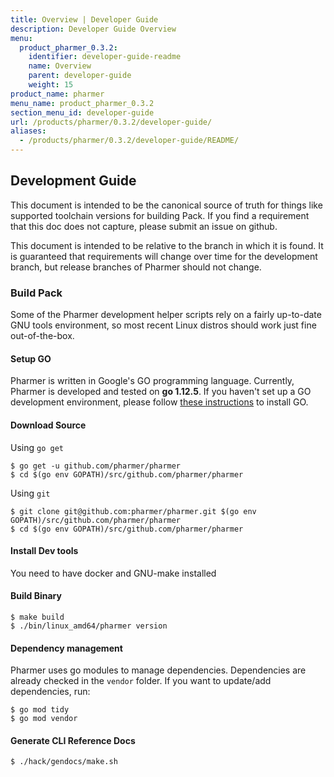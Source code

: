 ```yaml
---
title: Overview | Developer Guide
description: Developer Guide Overview
menu:
  product_pharmer_0.3.2:
    identifier: developer-guide-readme
    name: Overview
    parent: developer-guide
    weight: 15
product_name: pharmer
menu_name: product_pharmer_0.3.2
section_menu_id: developer-guide
url: /products/pharmer/0.3.2/developer-guide/
aliases:
  - /products/pharmer/0.3.2/developer-guide/README/
---
```


## Development Guide
This document is intended to be the canonical source of truth for things like supported toolchain versions for building Pack.
If you find a requirement that this doc does not capture, please submit an issue on github.

This document is intended to be relative to the branch in which it is found. It is guaranteed that requirements will change over time
for the development branch, but release branches of Pharmer should not change.

### Build Pack
Some of the Pharmer development helper scripts rely on a fairly up-to-date GNU tools environment, so most recent Linux distros should
work just fine out-of-the-box.

#### Setup GO
Pharmer is written in Google's GO programming language. Currently, Pharmer is developed and tested on **go 1.12.5**. If you haven't set up a GO
development environment, please follow [these instructions](https://golang.org/doc/code.html) to install GO.

#### Download Source
Using `go get`
```console
$ go get -u github.com/pharmer/pharmer
$ cd $(go env GOPATH)/src/github.com/pharmer/pharmer
```

Using `git`
```console
$ git clone git@github.com:pharmer/pharmer.git $(go env GOPATH)/src/github.com/pharmer/pharmer
$ cd $(go env GOPATH)/src/github.com/pharmer/pharmer
```

#### Install Dev tools
You need to have docker and GNU-make installed

#### Build Binary
```console
$ make build
$ ./bin/linux_amd64/pharmer version
```

#### Dependency management
Pharmer uses go modules to manage dependencies. Dependencies are already checked in the `vendor` folder.
If you want to update/add dependencies, run:

```console
$ go mod tidy
$ go mod vendor
```

#### Generate CLI Reference Docs
```console
$ ./hack/gendocs/make.sh
```
